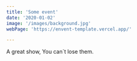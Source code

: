 ```yaml
---
title: 'Some event'
date: '2020-01-02'
image: '/images/background.jpg'
webPage: 'https://envent-template.vercel.app/'

---
```


A great show, You can´t lose them.